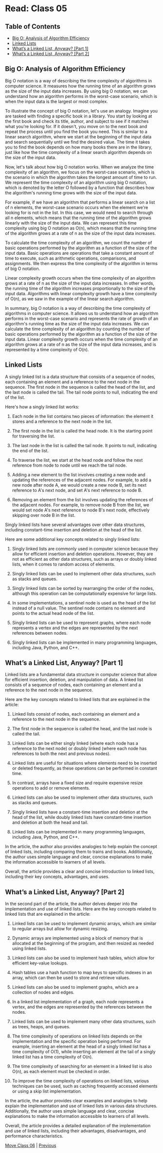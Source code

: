# Read: Class 05

## Table of Contents

- [Big O: Analysis of Algorithm Efficiency](#big-o-analysis-of-algorithm-efficiency)
- [Linked Lists](#linked-lists)
- [What’s a Linked List, Anyway? [Part 1]](#whats-a-linked-list-anyway-part-1)
- [What’s a Linked List, Anyway? [Part 2]](#whats-a-linked-list-anyway-part-1)

## Big O: Analysis of Algorithm Efficiency

Big O notation is a way of describing the time complexity of algorithms in computer science. It measures how the running time of an algorithm grows as the size of the input data increases. By using big O notation, we can understand how an algorithm performs in the worst-case scenario, which is when the input data is the largest or most complex.

To illustrate the concept of big O notation, let's use an analogy. Imagine you are tasked with finding a specific book in a library. You start by looking at the first book and check its title, author, and subject to see if it matches what you're looking for. If it doesn't, you move on to the next book and repeat the process until you find the book you need. This is similar to a linear search algorithm, where we start at the beginning of the input data and search sequentially until we find the desired value. The time it takes you to find the book depends on how many books there are in the library, just like how the time complexity of a linear search algorithm depends on the size of the input data.

Now, let's talk about how big O notation works. When we analyze the time complexity of an algorithm, we focus on the worst-case scenario, which is the scenario in which the algorithm takes the longest amount of time to run. We represent the time complexity of an algorithm using big O notation, which is denoted by the letter O followed by a function that describes how the algorithm's running time grows with the size of the input data.

For example, if we have an algorithm that performs a linear search on a list of n elements, the worst-case scenario occurs when the element we're looking for is not in the list. In this case, we would need to search through all n elements, which means that the running time of the algorithm grows linearly with the size of the input data. We can represent this time complexity using big O notation as O(n), which means that the running time of the algorithm grows at a rate of n as the size of the input data increases.

To calculate the time complexity of an algorithm, we count the number of basic operations performed by the algorithm as a function of the size of the input data. Basic operations are operations that take a constant amount of time to execute, such as arithmetic operations, comparisons, and assignments. We then express the time complexity of the algorithm in terms of big O notation.

Linear complexity growth occurs when the time complexity of an algorithm grows at a rate of n as the size of the input data increases. In other words, the running time of the algorithm increases proportionally to the size of the input data. Algorithms with linear complexity growth have a time complexity of O(n), as we saw in the example of the linear search algorithm.

In summary, big O notation is a way of describing the time complexity of algorithms in computer science. It allows us to understand how an algorithm performs in the worst-case scenario and represents the rate of growth of an algorithm's running time as the size of the input data increases. We can calculate the time complexity of an algorithm by counting the number of basic operations performed by the algorithm as a function of the size of the input data. Linear complexity growth occurs when the time complexity of an algorithm grows at a rate of n as the size of the input data increases, and is represented by a time complexity of O(n).

## Linked Lists

A singly linked list is a data structure that consists of a sequence of nodes, each containing an element and a reference to the next node in the sequence. The first node in the sequence is called the head of the list, and the last node is called the tail. The tail node points to null, indicating the end of the list.

Here's how a singly linked list works:

1. Each node in the list contains two pieces of information: the element it stores and a reference to the next node in the list.

2. The first node in the list is called the head node. It is the starting point for traversing the list.

3. The last node in the list is called the tail node. It points to null, indicating the end of the list.

4. To traverse the list, we start at the head node and follow the next reference from node to node until we reach the tail node.

5. Adding a new element to the list involves creating a new node and updating the references of the adjacent nodes. For example, to add a new node after node A, we would create a new node B, set its next reference to A's next node, and set A's next reference to node B.

6. Removing an element from the list involves updating the references of the adjacent nodes. For example, to remove node B from the list, we would set node A's next reference to node B's next node, effectively skipping over node B in the list.

Singly linked lists have several advantages over other data structures, including constant-time insertion and deletion at the head of the list.

Here are some additional key concepts related to singly linked lists:

1. Singly linked lists are commonly used in computer science because they allow for efficient insertion and deletion operations. However, they are not as efficient as other data structures, such as arrays or doubly linked lists, when it comes to random access of elements.

2. Singly linked lists can be used to implement other data structures, such as stacks and queues.

3. Singly linked lists can be sorted by rearranging the order of the nodes, although this operation can be computationally expensive for large lists.

4. In some implementations, a sentinel node is used as the head of the list instead of a null value. The sentinel node contains no element and points to the actual head node of the list.

5. Singly linked lists can be used to represent graphs, where each node represents a vertex and the edges are represented by the next references between nodes.

6. Singly linked lists can be implemented in many programming languages, including Java, Python, and C++.

## What’s a Linked List, Anyway? [Part 1]

Linked lists are a fundamental data structure in computer science that allow for efficient insertion, deletion, and manipulation of data. A linked list consists of a sequence of nodes, each containing an element and a reference to the next node in the sequence.

Here are the key concepts related to linked lists that are explained in the article:

1. Linked lists consist of nodes, each containing an element and a reference to the next node in the sequence.

2. The first node in the sequence is called the head, and the last node is called the tail.

3. Linked lists can be either singly linked (where each node has a reference to the next node) or doubly linked (where each node has references to both the next and previous nodes).

4. Linked lists are useful for situations where elements need to be inserted or deleted frequently, as these operations can be performed in constant time.

5. In contrast, arrays have a fixed size and require expensive resize operations to add or remove elements.

6. Linked lists can also be used to implement other data structures, such as stacks and queues.

7. Singly linked lists have a constant-time insertion and deletion at the head of the list, while doubly linked lists have constant-time insertion and deletion at both the head and tail.

8. Linked lists can be implemented in many programming languages, including Java, Python, and C++.

In the article, the author also provides analogies to help explain the concept of linked lists, including comparing them to trains and books. Additionally, the author uses simple language and clear, concise explanations to make the information accessible to learners of all levels.

Overall, the article provides a clear and concise introduction to linked lists, including their key concepts, advantages, and uses.

## What’s a Linked List, Anyway? [Part 2]

In the second part of the article, the author delves deeper into the implementation and use of linked lists. Here are the key concepts related to linked lists that are explained in the article:

1. Linked lists can be used to implement dynamic arrays, which are similar to regular arrays but allow for dynamic resizing.

2. Dynamic arrays are implemented using a block of memory that is allocated at the beginning of the program, and then resized as needed using linked lists.

3. Linked lists can also be used to implement hash tables, which allow for efficient key-value lookups.

4. Hash tables use a hash function to map keys to specific indexes in an array, which can then be used to store and retrieve values.

5. Linked lists can also be used to implement graphs, which are a collection of nodes and edges.

6. In a linked list implementation of a graph, each node represents a vertex, and the edges are represented by the references between the nodes.

7. Linked lists can be used to implement many other data structures, such as trees, heaps, and queues.

8. The time complexity of operations on linked lists depends on the implementation and the specific operation being performed. For example, inserting an element at the head of a singly linked list has a time complexity of O(1), while inserting an element at the tail of a singly linked list has a time complexity of O(n).

9. The time complexity of searching for an element in a linked list is also O(n), as each element must be checked in order.

10. To improve the time complexity of operations on linked lists, various techniques can be used, such as caching frequently accessed elements or using a skip list implementation.

In the article, the author provides clear examples and analogies to help explain the implementation and use of linked lists in various data structures. Additionally, the author uses simple language and clear, concise explanations to make the information accessible to learners of all levels.

Overall, the article provides a detailed explanation of the implementation and use of linked lists, including their advantages, disadvantages, and performance characteristics.

[Move Class 06](./Class06.md) | [Previous](./Class04.md)
